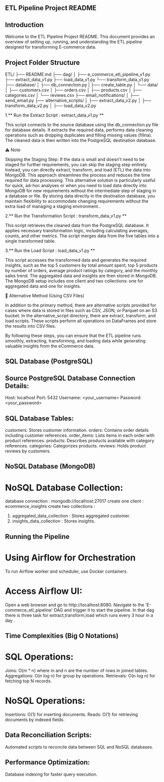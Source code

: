 ## ETL Pipeline Project README
## Introduction
Welcome to the ETL Pipeline Project README. This document provides an overview of setting up, running, and understanding the ETL pipeline designed for transforming E-commerce data.

## Project Folder Structure
ETL/
├── README.md
├── dag/
│   ├── e_commerce_etl_pipeline_v1.py
├── extract_data_v1.py
├── load_data_v1.py
└── transform_data_v1.py
├── database/
│   ├── db_connection.py
|   ├── create_table.py
│   └── data/
│       ├── customers.csv
│       ├── orders.csv
│       ├── products.csv
│       ├── categories.csv
│       └── reviews.csv
├── email_notifications/
│   ├── send_email.py
├── alternative_scripts/
│   ├── extract_data_v2.py
│   ├── transform_data_v2.py
│   ├── load_data_v2.py


1.** Run the Extract Script :  extract_data_v1.py **

This script connects to the source database using the db_connection.py file for database details.
It extracts the required data, performs data cleaning operations such as dropping duplicates and filling missing values (fillna).
The cleaned data is then written into the PostgreSQL destination database.

⚠️ Note

Skipping the Staging Step:
If the data is small and doesn't need to be staged for further requirements, you can skip the staging step entirely. Instead, you can directly extract, transform, and load (ETL) the data into MongoDB. This approach streamlines the process and reduces the time required for data processing.
This alternative solution is particularly useful for quick, ad-hoc analyses or when you need to load data directly into MongoDB for new requirements without the intermediate step of staging in a database or file. By storing data directly in the destination database, you maintain flexibility to accommodate changing requirements without the extra load of managing a staging environment..

2.** Run the Transformation Script : transform_data_v1.py **

This script retrieves the cleaned data from the PostgreSQL database.
It applies necessary transformation logic, including calculating averages, counts, and other metrics.
The script merges data from the five tables into a single transformed table.

3.** Run the Load Script : load_data_v1.py **

This script accesses the transformed data and generates the required insights, such as the top 5 customers by total amount spent, top 5 products by number of orders, average product ratings by category, and the monthly sales trend.
The aggregated data and insights are then stored in MongoDB.
The MongoDB setup includes one client and two collections: one for aggregated data and one for insights.

🔵 Alternative Method (Using CSV Files)

In addition to the primary method, there are alternative scripts provided for cases where data is stored in files such as CSV, JSON, or Parquet on an S3 bucket.
In the alternative_script directory, there are extract, transform, and load scripts. These scripts perform all operations on DataFrames and store the results into CSV files.

By following these steps, you can ensure that the ETL pipeline runs smoothly, extracting, transforming, and loading data while generating valuable insights from the eCommerce data.

## SQL Database (PostgreSQL)
## Source PostgreSQL Database Connection Details:

Host: localhost
Port: 5432
Username: <your_username>
Password: <your_password>

## SQL Database Tables:

customers: Stores customer information.
orders: Contains order details including customer references.
order_items: Lists items in each order with product references.
products: Describes products available with category references.
categories: Categorizes products.
reviews: Holds product reviews by customers.

## NoSQL Database (MongoDB)
# NoSQL Database Collection:

database connection :  mongodb://localhost:27017
create one client : ecommerce_insights
create two collections :

  1. aggregated_data_collection : Stores aggregated customer.
  2. insights_data_collection : Stores insights.

## Running the Pipeline
# Using Airflow for Orchestration
To run Airflow worker and scheduler, use Docker containers.
# Access Airflow UI:
Open a web browser and go to http://localhost:8080.
Navigate to the 'E-commerce_etl_pipeline' DAG and trigger it to start the pipeline.
In that dag there is three task for extract,transform,load which runs every 3 hour in a day .

## Time Complexities (Big O Notations)
# SQL Operations:
Joins: O(m * n) where m and n are the number of rows in joined tables.
Aggregations: O(n log n) for group by operations.
Retrievals: O(n log n) for fetching top N records.

# NoSQL Operations:
Insertions: O(1) for inserting documents.
Reads: O(1) for retrieving documents by indexed fields.

## Data Reconciliation Scripts:
Automated scripts to reconcile data between SQL and NoSQL databases.

## Performance Optimization:
Database indexing for faster query execution.





